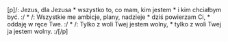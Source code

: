 [p]/: Jezus, dla Jezusa * wszystko to, co mam, kim jestem * i kim chciałbym być. :/ * /: Wszystkie me ambicje, plany, nadzieje * dziś powierzam Ci, * oddaję w ręce Twe. :/ * /: Tylko z woli Twej jestem wolny, * tylko z woli Twej ja jestem wolny. :/[/p]